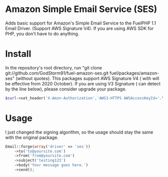 # Amazon Simple Email Service (SES)

Adds basic support for Amazon's Simple Email Service to the FuelPHP 1.1 Email Driver. (Support AWS Signature V4).
If you are using AWS SDK for PHP, you don't have to do anything.

# Install

In the repository's root directory, run "git clone git://github.com/GodStorm91/fuel-amazon-ses.git fuel/packages/amazon-ses" (without quotes).
This packages support AWS Signature V4 ( with will be effective from 2020 October).
If you are using V3 Signature ( can detect by the line below), please consider upgrade your package.

```php
$curl->set_header('X-Amzn-Authorization','AWS3-HTTPS AWSAccessKeyId='.\Config::get('ses.access_key').', Algorithm=HmacSHA256, Signature=' . $signature)
```

# Usage

I just changed the signing algorithm, so the usage should stay the same with the original package.

```php
Email::forge(array('driver' => 'ses'))
	->to('to@yoursite.com')
	->from('from@yoursite.com')
	->subject('testing123')
	->body('Your message goes here.')
	->send();
```

